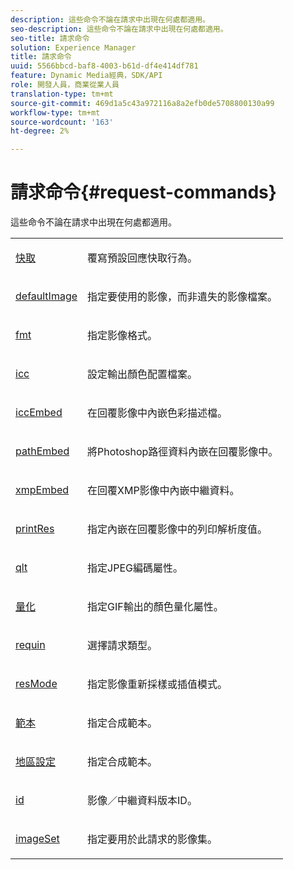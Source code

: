 ```yaml
---
description: 這些命令不論在請求中出現在何處都適用。
seo-description: 這些命令不論在請求中出現在何處都適用。
seo-title: 請求命令
solution: Experience Manager
title: 請求命令
uuid: 5566bbcd-baf8-4003-b61d-df4e414df781
feature: Dynamic Media經典，SDK/API
role: 開發人員，商業從業人員
translation-type: tm+mt
source-git-commit: 469d1a5c43a972116a8a2efb0de5708800130a99
workflow-type: tm+mt
source-wordcount: '163'
ht-degree: 2%

---
```



# 請求命令{#request-commands}

這些命令不論在請求中出現在何處都適用。

<table id="simpletable_3F7C17FB9E374EFDAD01EB24F57EC367"> 
 <tr class="strow"> 
  <td class="stentry"> <p> <a href="../../../../../../is-api/http-ref/image-serving-api-ref/c-http-protocol-reference/c-command-reference/r-is-http-cache.md#reference-168189bee4ce4d1189d427891f22be2e" type="reference" format="dita" scope="local"> 快取</a> </p></td> 
  <td class="stentry"> <p>覆寫預設回應快取行為。 </p></td> 
 </tr> 
 <tr class="strow"> 
  <td class="stentry"> <p> <a href="../../../../../../is-api/http-ref/image-serving-api-ref/c-http-protocol-reference/c-command-reference/r-is-http-defaultimage.md#reference-209aa6ce830f490483412eb26af67fd2" type="reference" format="dita" scope="local"> defaultImage</a> </p></td> 
  <td class="stentry"> <p>指定要使用的影像，而非遺失的影像檔案。 </p></td> 
 </tr> 
 <tr class="strow"> 
  <td class="stentry"> <p> <a href="../../../../../../is-api/http-ref/image-serving-api-ref/c-http-protocol-reference/c-command-reference/r-is-http-fmt.md#reference-cdf10043423b45ba9fe15157fb3ae37a" type="reference" format="dita" scope="local"> fmt</a> </p></td> 
  <td class="stentry"> <p>指定影像格式。 </p></td> 
 </tr> 
 <tr class="strow"> 
  <td class="stentry"> <p><a href="../../../../../../is-api/http-ref/image-serving-api-ref/c-http-protocol-reference/c-command-reference/r-icc.md#reference-182b5679e21e4df3b4d330535a5a7517" type="reference" format="dita" scope="local"> icc</a> </p></td> 
  <td class="stentry"> <p>設定輸出顏色配置檔案。 </p></td> 
 </tr> 
 <tr class="strow"> 
  <td class="stentry"> <p> <a href="../../../../../../is-api/http-ref/image-serving-api-ref/c-http-protocol-reference/c-command-reference/r-iccembed.md#reference-e3b774fb322046a2a6dde3a7bab5583e" type="reference" format="dita" scope="local"> iccEmbed</a> </p> </td> 
  <td class="stentry"> <p>在回覆影像中內嵌色彩描述檔。 </p></td> 
 </tr> 
 <tr class="strow"> 
  <td class="stentry"> <p> <a href="../../../../../../is-api/http-ref/image-serving-api-ref/c-http-protocol-reference/c-command-reference/r-pathembed.md#reference-9ccf0771d6634cf68c1c9c33cd428301" type="reference" format="dita" scope="local"> pathEmbed</a> </p></td> 
  <td class="stentry"> <p>將Photoshop路徑資料內嵌在回覆影像中。 </p></td> 
 </tr> 
 <tr class="strow"> 
  <td class="stentry"> <p> <a href="../../../../../../is-api/http-ref/image-serving-api-ref/c-http-protocol-reference/c-command-reference/r-xmpembed.md#reference-46ecf40a40a0442fa62de3a85dcb03e8" type="reference" format="dita" scope="local"> xmpEmbed</a> </p></td> 
  <td class="stentry"> <p>在回覆XMP影像中內嵌中繼資料。 </p></td> 
 </tr> 
 <tr class="strow"> 
  <td class="stentry"> <p><a href="../../../../../../is-api/http-ref/image-serving-api-ref/c-http-protocol-reference/c-command-reference/r-printres.md#reference-84f52afff4704c4b9d58e4bbbaea1491" type="reference" format="dita" scope="local"> printRes</a> </p> </td> 
  <td class="stentry"> <p>指定內嵌在回覆影像中的列印解析度值。 </p></td> 
 </tr> 
 <tr class="strow"> 
  <td class="stentry"> <p> <a href="../../../../../../is-api/http-ref/image-serving-api-ref/c-http-protocol-reference/c-command-reference/r-is-http-qlt.md#reference-f69ed0758c784b0385d979820546d352" type="reference" format="dita" scope="local"> qlt</a> </p></td> 
  <td class="stentry"> <p>指定JPEG編碼屬性。 </p></td> 
 </tr> 
 <tr class="strow"> 
  <td class="stentry"> <p> <a href="../../../../../../is-api/http-ref/image-serving-api-ref/c-http-protocol-reference/c-command-reference/r-is-http-quantize.md#reference-b8069670fa474e4799ac29f0d693ca38" type="reference" format="dita" scope="local"> 量化</a> </p> </td> 
  <td class="stentry"> <p>指定GIF輸出的顏色量化屬性。 </p></td> 
 </tr> 
 <tr class="strow"> 
  <td class="stentry"> <p> <a href="../../../../../../is-api/http-ref/image-serving-api-ref/c-http-protocol-reference/c-command-reference/r-req/r-req.md#reference-907cdb4a97034db7ad94695f25552e76" type="reference" format="dita" scope="local"> requin</a> </p></td> 
  <td class="stentry"> <p>選擇請求類型。 </p></td> 
 </tr> 
 <tr class="strow"> 
  <td class="stentry"> <p> <a href="../../../../../../is-api/http-ref/image-serving-api-ref/c-http-protocol-reference/c-command-reference/r-is-http-resmode.md#reference-29a398cc59dc4caf9acd5f69c9ba9715" type="reference" format="dita" scope="local"> resMode</a> </p></td> 
  <td class="stentry"> <p>指定影像重新採樣或插值模式。 </p></td> 
 </tr> 
 <tr class="strow"> 
  <td class="stentry"> <p> <a href="../../../../../../is-api/http-ref/image-serving-api-ref/c-http-protocol-reference/c-command-reference/r-template.md#reference-3beccaa462a64bf0ba867e5c8fd0bd14" type="reference" format="dita" scope="local"> 範本</a> </p> </td> 
  <td class="stentry"> <p>指定合成範本。 </p></td> 
 </tr> 
 <tr class="strow"> 
  <td class="stentry"> <p> <a href="../../../../../../is-api/http-ref/image-serving-api-ref/c-http-protocol-reference/c-command-reference/r-locale.md#reference-8a846b2fbc004a12821b956ed3b25cfb" type="reference" format="dita" scope="local"> 地區設定</a> </p></td> 
  <td class="stentry"> <p>指定合成範本。 </p></td> 
 </tr> 
 <tr class="strow"> 
  <td class="stentry"> <p> <a href="../../../../../../is-api/http-ref/image-serving-api-ref/c-http-protocol-reference/c-command-reference/r-id.md#reference-60661184deb3420998779724244fcfa0" type="reference" format="dita" scope="local"> id</a> </p> </td> 
  <td class="stentry"> <p>影像／中繼資料版本ID。 </p></td> 
 </tr> 
 <tr class="strow"> 
  <td class="stentry"> <p> <a href="../../../../../../is-api/http-ref/image-serving-api-ref/c-http-protocol-reference/c-command-reference/r-req/r-imageset-req.md#reference-c42935490db84830b31e9e649895dee3" type="reference" format="dita" scope="local"> imageSet</a> </p> </td> 
  <td class="stentry"> <p>指定要用於此請求的影像集。 </p></td> 
 </tr> 
</table>

